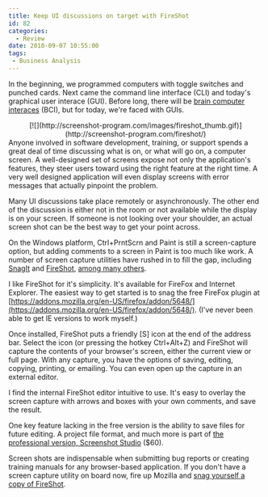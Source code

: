 ```yaml
---
title: Keep UI discussions on target with FireShot
id: 82
categories:
  - Review
date: 2010-09-07 10:55:00
tags:
 - Business Analysis
---
```


In the beginning, we programmed computers with toggle switches and punched cards. Next came the command line interface (CLI) and today's graphical user interace (GUI). Before long, there will be [brain computer interaces](http://en.wikipedia.org/wiki/Brain%E2%80%93computer_interface) (BCI), but for today, we're faced with GUIs.
<div class="separator" style="clear:both;text-align:center;">[![](http://screenshot-program.com/images/fireshot_thumb.gif)](http://screenshot-program.com/fireshot/)</div>
Anyone involved in software development, training, or support spends a great deal of time discussing what is on, or what will go on, a computer screen. A well-designed set of screens expose not only the application's features, they steer users toward using the right feature at the right time. A very well designed application will even display screens with error messages that actually pinpoint the problem.

Many UI discussions take place remotely or asynchronously. The other end of the discussion is either not in the room or not available while the display is on your screen. If someone is not looking over your shoulder, an actual screen shot can be the best way to get your point across.

On the Windows platform, Ctrl+PrntScrn and Paint is still a screen-capture option, but adding comments to a screen in Paint is too much like work. A number of screen capture utilities have rushed in to fill the gap, including [SnagIt](http://www.blogger.com/post-create.g?blogID=5208774) and [FireShot](http://screenshot-program.com/fireshot/), [among many others](http://alternativeto.net/software/fireshot/).

I like FireShot for it's simplicity. It's available for FireFox and Internet Explorer. The easiest way to get started is to snag the free FireFox plugin at [https://addons.mozilla.org/en-US/firefox/addon/5648/](https://addons.mozilla.org/en-US/firefox/addon/5648/). (I've never been able to get IE versions to work myself.)

Once installed, FireShot puts a friendly [S] icon at the end of the address bar. Select the icon (or pressing the hotkey Ctrl+Alt+Z) and FireShot will capture the contents of your browser's screen, either the current view or full page. With any capture, you have the options of saving, editing, copying, printing, or emailing. You can even open up the capture in an external editor.

I find the internal FireShot editor intuitive to use. It's easy to overlay the screen capture with arrows and boxes with your own comments, and save the result.

One key feature lacking in the free version is the ability to save files for future editing. A project file format, and much more is part of [the professional version, Screenshot Studio](http://screenshot-program.com/features.php) ($60).

Screen shots are indispensable when submitting bug reports or creating training manuals for any browser-based application. If you don't have a screen capture utility on board now, fire up Mozilla and [snag yourself a copy of FireShot](https://addons.mozilla.org/en-US/firefox/addon/5648/).